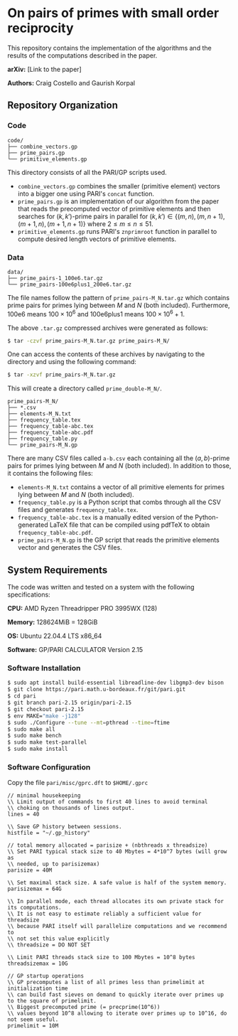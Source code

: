 # On pairs of primes with small order reciprocity

This repository contains the implementation of the algorithms and the results of the computations described in the paper.

**arXiv:** [Link to the paper]

**Authors:** Craig Costello and Gaurish Korpal

## Repository Organization

### Code

```
code/
├── combine_vectors.gp
├── prime_pairs.gp
└── primitive_elements.gp
```

This directory consists of all the PARI/GP scripts used. 

- `combine_vectors.gp` combines the smaller (primitive element) vectors into a bigger one using PARI's `concat` function.
- `prime_pairs.gp` is an implementation of our algorithm from the paper that reads the precomputed vector of primitive elements and then searches for $(k,k')$-prime pairs in parallel for $(k,k')\in \{(m,n), (m,n+1), (m+1,n), (m+1,n+1)\}$ where $2 \leq m \leq n \leq 51$. 
- `primitive_elements.gp` runs PARI's `znprimroot` function in parallel to compute desired length vectors of primitive elements.

### Data

```
data/
├── prime_pairs-1_100e6.tar.gz
└── prime_pairs-100e6plus1_200e6.tar.gz
```

The file names follow the pattern of `prime_pairs-M_N.tar.gz` which contains prime pairs for primes lying between $M$ and $N$ (both included). Furthermore, 100e6 means $100 \times 10^6$ and 100e6plus1 means $100 \times 10^6 + 1$. 

The above `.tar.gz` compressed archives were generated as follows:

```bash
$ tar -czvf prime_pairs-M_N.tar.gz prime_pairs-M_N/
```

One can access the contents of these archives by navigating to the directory and using the following command:

```bash
$ tar -xzvf prime_pairs-M_N.tar.gz 
```

This will create a directory called `prime_double-M_N/`. 

```
prime_pairs-M_N/
├── *.csv
├── elements-M_N.txt
├── frequency_table.tex
├── frequency_table-abc.tex
├── frequency_table-abc.pdf
├── frequency_table.py
└── prime_pairs-M_N.gp
```

There are many CSV files called `a-b.csv` each containing all the $(a,b)$-prime pairs for primes lying between $M$ and $N$ (both included). In addition to those, it contains the following files:

- `elements-M_N.txt` contains a vector of all primitive elements for primes lying between $M$ and $N$ (both included).
- `frequency_table.py` is a Python script that combs through all the CSV files and generates `frequency_table.tex`.
- `frequency_table-abc.tex` is a manually edited version of the Python-generated LaTeX file that can be compiled using pdfTeX to obtain `frequency_table-abc.pdf`.
- `prime_pairs-M_N.gp` is the GP script that reads the primitive elements vector and generates the CSV files.

## System Requirements

The code was written and tested on a system with the following specifications:

**CPU:** AMD Ryzen Threadripper PRO 3995WX (128)

**Memory:** 128624MiB = 128GiB

**OS:** Ubuntu 22.04.4 LTS x86_64

**Software:** GP/PARI CALCULATOR Version 2.15

### Software Installation

```bash
$ sudo apt install build-essential libreadline-dev libgmp3-dev bison 
$ git clone https://pari.math.u-bordeaux.fr/git/pari.git 
$ cd pari
$ git branch pari-2.15 origin/pari-2.15 
$ git checkout pari-2.15 
$ env MAKE="make -j128"
$ sudo ./Configure --tune --mt=pthread --time=ftime
$ sudo make all
$ sudo make bench
$ sudo make test-parallel
$ sudo make install
```

### Software Configuration 

Copy the file `pari/misc/gprc.dft` to `$HOME/.gprc`

```
// minimal housekeeping
\\ Limit output of commands to first 40 lines to avoid terminal 
\\ choking on thousands of lines output.
lines = 40

\\ Save GP history between sessions.
histfile = "~/.gp_history"

// total memory allocated = parisize + (nbthreads x threadsize)
\\ Set PARI typical stack size to 40 Mbytes = 4*10^7 bytes (will grow as
\\ needed, up to parisizemax)
parisize = 40M

\\ Set maximal stack size. A safe value is half of the system memory.
parisizemax = 64G

\\ In parallel mode, each thread allocates its own private stack for its computations.
\\ It is not easy to estimate reliably a sufficient value for threadsize
\\ because PARI itself will parallelize computations and we recommend to 
\\ not set this value explicitly
\\ threadsize = DO NOT SET

\\ Limit PARI threads stack size to 100 Mbytes = 10^8 bytes
threadsizemax = 10G

// GP startup operations
\\ GP precomputes a list of all primes less than primelimit at initialization time
\\ can build fast sieves on demand to quickly iterate over primes up to the square of primelimit.
\\ Biggest precomputed prime (= precprime(10^6))
\\ values beyond 10^8 allowing to iterate over primes up to 10^16, do not seem useful.
primelimit = 10M
```

